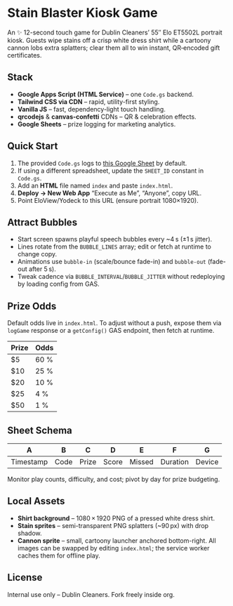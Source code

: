 # Stain Blaster Kiosk Game

An ✨ 12-second touch game for Dublin Cleaners’ 55″ Elo ET5502L portrait kiosk. Guests wipe stains off a crisp white dress shirt while a cartoony cannon lobs extra splatters; clear them all to win instant, QR‑encoded gift certificates.

## Stack
* **Google Apps Script (HTML Service)** – one `Code.gs` backend.
* **Tailwind CSS via CDN** – rapid, utility-first styling.
* **Vanilla JS** – fast, dependency-light touch handling.
* **qrcodejs** & **canvas-confetti** CDNs – QR & celebration effects.
* **Google Sheets** – prize logging for marketing analytics.

## Quick Start
1. The provided `Code.gs` logs to [this Google Sheet](https://docs.google.com/spreadsheets/d/17k6TfJeAERydKa0L0vAXRp6y0q3zckB35dFv9qfDQ6g/edit) by default.
2. If using a different spreadsheet, update the `SHEET_ID` constant in `Code.gs`.
3. Add an **HTML** file named `index` and paste `index.html`.
4. **Deploy → New Web App** “Execute as Me”, “Anyone”, copy URL.
5. Point EloView/Yodeck to this URL (ensure portrait 1080×1920).

## Attract Bubbles
* Start screen spawns playful speech bubbles every ~4 s (±1 s jitter).
* Lines rotate from the `BUBBLE_LINES` array; edit or fetch at runtime to change copy.
* Animations use `bubble-in` (scale/bounce fade-in) and `bubble-out` (fade-out after 5 s).
* Tweak cadence via `BUBBLE_INTERVAL`/`BUBBLE_JITTER` without redeploying by loading config from GAS.

## Prize Odds
Default odds live in `index.html`. To adjust without a push, expose them via `logGame` response or a `getConfig()` GAS endpoint, then fetch at runtime.

| Prize | Odds |
|-------|------|
| $5   | 60 % |
| $10  | 25 % |
| $20  | 10 % |
| $25  | 4 %  |
| $50  | 1 %  |

## Sheet Schema
| A              | B        | C     | D     | E      | F        | G     |
| -------------- | -------- | ----- | ----- | ------ | -------- | ----- |
| Timestamp      | Code     | Prize | Score | Missed | Duration | Device|

Monitor play counts, difficulty, and cost; pivot by day for prize budgeting.

## Local Assets
* **Shirt background** – 1080 × 1920 PNG of a pressed white dress shirt.
* **Stain sprites** – semi-transparent PNG splatters (~90 px) with drop shadow.
* **Cannon sprite** – small, cartoony launcher anchored bottom-right.
All images can be swapped by editing `index.html`; the service worker caches them for offline play.

## License
Internal use only – Dublin Cleaners. Fork freely inside org.
